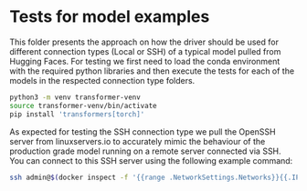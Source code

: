 # Tests for model examples

This folder presents the approach on how the driver should be used for different connection types (Local or SSH) of a typical model pulled from Hugging Faces. For testing we first need to load the conda environment with the required python libraries and then execute the tests for each of the models in the respected connection type folders.

```bash
python3 -m venv transformer-venv
source transformer-venv/bin/activate
pip install 'transformers[torch]'
```

As expected for testing the SSH connection type we pull the OpenSSH server from linuxservers.io to accurately mimic the behaviour of the production grade model running on a remote server connected via SSH. You can connect to this SSH server using the following example command:

```bash
ssh admin@$(docker inspect -f '{{range .NetworkSettings.Networks}}{{.IPAddress}}{{end}}' openssh-server) -p 2222
```
